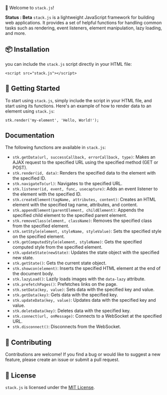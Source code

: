 👋 Welcome to `stack.js`!

**Status : Beta**
`stack.js` is a lightweight JavaScript framework for building web applications. It provides a set of helpful functions for handling common tasks such as rendering, event listeners, element manipulation, lazy loading, and more.

## 📦 Installation

you can include the `stack.js` script directly in your HTML file:

    <script src="stack.js"></script>
## 🚀 Getting Started

To start using `stack.js`, simply include the script in your HTML file, and start using its functions. Here's an example of how to render data to an element using `stack.js`:

    stk.render('my-element', 'Hello, World!');
## Documentation

The following functions are available in `stack.js`:

-   `stk.getData(url, successCallback, errorCallback, type)`: Makes an AJAX request to the specified URL using the specified method (GET or POST).
-   `stk.render(id, data)`: Renders the specified data to the element with the specified ID.
-   `stk.navigateTo(url)`: Navigates to the specified URL.
-   `stk.listener(id, event, func, usecapture)`: Adds an event listener to the element with the specified ID.
-   `stk.createElement(tagName, attributes, content)`: Creates an HTML element with the specified tag name, attributes, and content.
-   `stk.appendElement(parentElement, childElement)`: Appends the specified child element to the specified parent element.
-   `stk.removeClass(element, className)`: Removes the specified class from the specified element.
-   `stk.setStyle(element, styleName, styleValue)`: Sets the specified style on the specified element.
-   `stk.getComputedStyle(element, styleName)`: Gets the specified computed style from the specified element.
-   `stk.updateState(newState)`: Updates the state object with the specified new state.
-   `stk.getState()`: Gets the current state object.
-   `stk.showcon(element)`: Inserts the specified HTML element at the end of the document body.
-   `stk.lazyLoad()`: Lazily loads images with the `data-lazy` attribute.
-   `stk.prefetchPages()`: Prefetches links on the page.
-   `stk.setData(key, value)`: Sets data with the specified key and value.
-   `stk.getData(key)`: Gets data with the specified key.
-   `stk.updateData(key, value)`: Updates data with the specified key and value.
-   `stk.deleteData(key)`: Deletes data with the specified key.
-   `stk.connect(url, onMessage)`: Connects to a WebSocket at the specified URL.
-   `stk.disconnect()`: Disconnects from the WebSocket.

## 🤝 Contributing

Contributions are welcome! If you find a bug or would like to suggest a new feature, please create an issue or submit a pull request.

## 📄 License

`stack.js` is licensed under the [MIT License](https://opensource.org/licenses/MIT).



